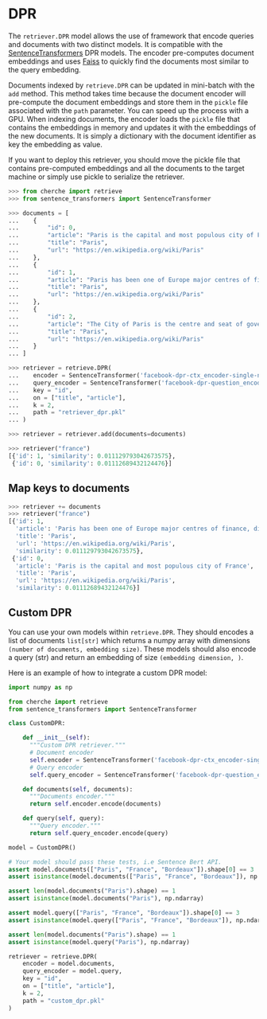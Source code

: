 # DPR

The `retriever.DPR` model allows the use of framework that encode queries and documents with two distinct models. It is compatible with the [SentenceTransformers](https://www.sbert.net/docs/pretrained_models.html) DPR models. The encoder pre-computes document embeddings and uses [Faiss](https://github.com/facebookresearch/faiss) to quickly find the documents most similar to the query embedding.

Documents indexed by `retrieve.DPR` can be updated in mini-batch with the `add` method.
This method takes time because the document encoder will pre-compute the document embeddings and store them
in the `pickle` file associated with the `path` parameter. You can speed up the process with a GPU.
When indexing documents, the encoder loads the `pickle` file that contains the embeddings in memory
and updates it with the embeddings of the new documents. It is simply a dictionary with the document
identifier as key the embedding as value.

If you want to deploy this retriever, you should move the pickle file that contains pre-computed
embeddings and all the documents to the target machine or simply use pickle to serialize the
retriever.

```python
>>> from cherche import retrieve
>>> from sentence_transformers import SentenceTransformer

>>> documents = [
...    {
...        "id": 0,
...        "article": "Paris is the capital and most populous city of France",
...        "title": "Paris",
...        "url": "https://en.wikipedia.org/wiki/Paris"
...    },
...    {
...        "id": 1,
...        "article": "Paris has been one of Europe major centres of finance, diplomacy , commerce , fashion , gastronomy , science , and arts.",
...        "title": "Paris",
...        "url": "https://en.wikipedia.org/wiki/Paris"
...    },
...    {
...        "id": 2,
...        "article": "The City of Paris is the centre and seat of government of the region and province of Île-de-France .",
...        "title": "Paris",
...        "url": "https://en.wikipedia.org/wiki/Paris"
...    }
... ]

>>> retriever = retrieve.DPR(
...    encoder = SentenceTransformer('facebook-dpr-ctx_encoder-single-nq-base').encode,
...    query_encoder = SentenceTransformer('facebook-dpr-question_encoder-single-nq-base').encode,
...    key = "id",
...    on = ["title", "article"],
...    k = 2,
...    path = "retriever_dpr.pkl"
... )

>>> retriever = retriever.add(documents=documents)

>>> retriever("france")
[{'id': 1, 'similarity': 0.011129793042673575},
 {'id': 0, 'similarity': 0.01112689432124476}]
```

## Map keys to documents

```python
>>> retriever += documents
>>> retriever("france")
[{'id': 1,
  'article': 'Paris has been one of Europe major centres of finance, diplomacy , commerce , fashion , gastronomy , science , and arts.',
  'title': 'Paris',
  'url': 'https://en.wikipedia.org/wiki/Paris',
  'similarity': 0.011129793042673575},
 {'id': 0,
  'article': 'Paris is the capital and most populous city of France',
  'title': 'Paris',
  'url': 'https://en.wikipedia.org/wiki/Paris',
  'similarity': 0.01112689432124476}]
```

## Custom DPR

You can use your own models within `retrieve.DPR`. They should encodes a list of documents `list[str]` which returns a numpy array with dimensions `(number of documents, embedding size)`. These models should also encode a query (str) and return an embedding of size `(embedding dimension, )`.

Here is an example of how to integrate a custom DPR model:

```python
import numpy as np

from cherche import retrieve
from sentence_transformers import SentenceTransformer

class CustomDPR:

    def __init__(self):
      """Custom DPR retriever."""
      # Document encoder
      self.encoder = SentenceTransformer('facebook-dpr-ctx_encoder-single-nq-base')
      # Query encoder
      self.query_encoder = SentenceTransformer('facebook-dpr-question_encoder-single-nq-base')

    def documents(self, documents):
      """Documents encoder."""
      return self.encoder.encode(documents)

    def query(self, query):
      """Query encoder."""
      return self.query_encoder.encode(query)

model = CustomDPR()

# Your model should pass these tests, i.e Sentence Bert API.
assert model.documents(["Paris", "France", "Bordeaux"]).shape[0] == 3 
assert isinstance(model.documents(["Paris", "France", "Bordeaux"]), np.ndarray)

assert len(model.documents("Paris").shape) == 1
assert isinstance(model.documents("Paris"), np.ndarray)

assert model.query(["Paris", "France", "Bordeaux"]).shape[0] == 3
assert isinstance(model.query(["Paris", "France", "Bordeaux"]), np.ndarray)

assert len(model.documents("Paris").shape) == 1
assert isinstance(model.query("Paris"), np.ndarray)

retriever = retrieve.DPR(
    encoder = model.documents,
    query_encoder = model.query,
    key = "id",
    on = ["title", "article"],
    k = 2,
    path = "custom_dpr.pkl"
)
```
